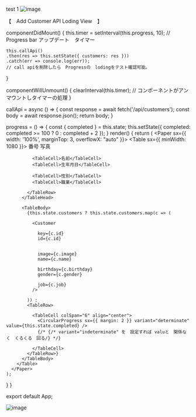 test
1
![image](https://github.com/user-attachments/assets/6f181eef-2f35-4858-b2db-eb7163709c99)




【　Add Customer API Loding View　】

  componentDidMount() {
    this.timer = setInterval(this.progress, 10); 
    // Progress bar アップデート　タイマー

    this.callApi() 
    .then(res => this.setState({ customers: res }))
    .catch(err => console.log(err));
    // call apiを削除したら　Progressの　lodingをテスト確認可能。
  }
  
  componentWillUnmount() {
    clearInterval(this.timer); 
    // コンポーネントがアンマウントしタイマーの処理
  }

  callApi = async () => {
    const response = await fetch('/api/customers');
    const body = await response.json();
    return body;
  }

  progress = () => {
    const { completed } = this.state;
    this.setState({ completed: completed >= 100 ? 0 : completed + 2 });
  }
  render() {
    return (
      <Paper sx={{ width: '100%', marginTop: 3, overflowX: "auto" }}>
        <Table sx={{ minWidth: 1080 }}>
          <TableHead>
            <TableRow>
              <TableCell>番号</TableCell>
              <TableCell>写真</TableCell>
              
              <TableCell>名前</TableCell>
              <TableCell>生年月日</TableCell>
              
              <TableCell>性別</TableCell>
              <TableCell>職業</TableCell>
              
            </TableRow>
          </TableHead>
          
          <TableBody>
            {this.state.customers ? this.state.customers.map(c => (
            
              <Customer
              
                key={c.id}
                id={c.id}
              
                
                image={c.image}
                name={c.name}
                
                birthday={c.birthday}
                gender={c.gender}
                
                job={c.job}
              />
              
            )) : 
            <TableRow>
            
              <TableCell colSpan="6" align="center">
                <CircularProgress sx={{ margin: 2 }} variant="determinate" value={this.state.completed} />
                {/* {/* variant="indeterminate" を　設定すれば valuと　関係なく　くるくる　回る/} */}
                
              </TableCell>
            </TableRow>}
          </TableBody>
        </Table>
      </Paper>
    );
  }
}

export default App;






![image](https://github.com/user-attachments/assets/1a859bf0-8490-4bda-a611-4db8441551fe)

